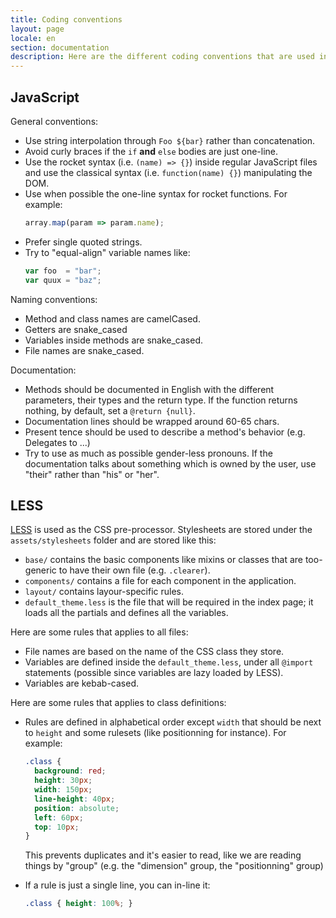 ```yaml
---
title: Coding conventions
layout: page
locale: en
section: documentation
description: Here are the different coding conventions that are used inside DaPlayer's code base.
---
```


## JavaScript

General conventions:

* Use string interpolation through `Foo ${bar}` rather than concatenation.
* Avoid curly braces if the `if` **and** `else` bodies are just one-line.
* Use the rocket syntax (i.e. `(name) => {}`) inside regular JavaScript files
  and use the classical syntax (i.e. `function(name) {}`) manipulating the
  DOM.
* Use when possible the one-line syntax for rocket functions. For example:
  ~~~javascript
  array.map(param => param.name);
  ~~~
* Prefer single quoted strings.
* Try to "equal-align" variable names like:
  ~~~javascript
  var foo  = "bar";
  var quux = "baz";
  ~~~

Naming conventions:

* Method and class names are camelCased.
* Getters are snake_cased
* Variables inside methods are snake_cased.
* File names are snake_cased.

Documentation:

* Methods should be documented in English with the different parameters,
  their types and the return type. If the function returns nothing, by
  default, set a `@return {null}`.
* Documentation lines should be wrapped around 60-65 chars.
* Present tence should be used to describe a method's behavior (e.g.
  Delegates to ...)
* Try to use as much as possible gender-less pronouns. If the documentation
  talks about something which is owned by the user, use "their" rather than
  "his" or "her".

## LESS

[LESS](http://lesscss.org) is used as the CSS pre-processor. Stylesheets are
stored under the `assets/stylesheets` folder and are stored like this:

* `base/` contains the basic components like mixins or classes that are
  too-generic to have their own file (e.g. `.clearer`).
* `components/` contains a file for each component in the application.
* `layout/` contains layour-specific rules.
* `default_theme.less` is the file that will be required in the index
  page; it loads all the partials and defines all the variables.

Here are some rules that applies to all files:

* File names are based on the name of the CSS class they store.
* Variables are defined inside the `default_theme.less`, under all `@import`
  statements (possible since variables are lazy loaded by LESS).
* Variables are kebab-cased.

Here are some rules that applies to class definitions:

* Rules are defined in alphabetical order except `width` that should be
  next to `height` and some rulesets (like positionning for instance).
  For example:

  ~~~scss
  .class {
    background: red;
    height: 30px;
    width: 150px;
    line-height: 40px;
    position: absolute;
    left: 60px;
    top: 10px;
  }
  ~~~

  This prevents duplicates and it's easier to read, like we are reading
  things by "group" (e.g. the "dimension" group, the "positionning" group)
* If a rule is just a single line, you can in-line it:
  ~~~scss
  .class { height: 100%; }
  ~~~
